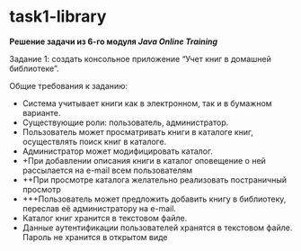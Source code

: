 # task1-library

**Решение задачи из 6-го модуля _Java Online Training_**

Задание 1: создать консольное приложение “Учет книг в домашней библиотеке”.

Общие требования к заданию:

- Система учитывает книги как в электронном, так и в бумажном варианте.
- Существующие роли: пользователь, администратор.
- Пользователь может просматривать книги в каталоге книг, осуществлять поиск
книг в каталоге.
- Администратор может модифицировать каталог.
- +При добавлении описания книги в каталог оповещение о ней рассылается на
e-mail всем пользователям
- ++При просмотре каталога желательно реализовать постраничный просмотр
- +++Пользователь может предложить добавить книгу в библиотеку, переслав её
администратору на e-mail.
- Каталог книг хранится в текстовом файле.
- Данные аутентификации пользователей хранятся в текстовом файле. Пароль
не хранится в открытом виде
